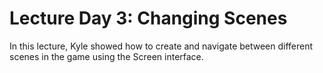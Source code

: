 # Lecture Day 3: Changing Scenes #

In this lecture, Kyle showed how to create and navigate between different scenes in the game using the Screen interface.
